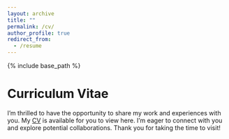 ```yaml
---
layout: archive
title: ""
permalink: /cv/
author_profile: true
redirect_from:
  - /resume
---
```


{% include base_path %}

Curriculum Vitae
======
I’m thrilled to have the opportunity to share my work and experiences with you. My [CV](https://github.com/nonaghazizadeh/nonaghazizadeh.github.io/raw/master/files/NonaGhazizadeh_CV.pdf) is available for you to view here. I’m eager to connect with you and explore potential collaborations. Thank you for taking the time to visit!
